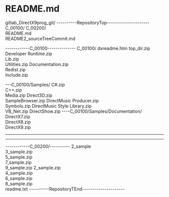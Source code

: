  # README.md

gitlab_DirectX9prog_git/
----------RepositoryTop---------------------
C_00100/
C_00200/					
README.md	
README2_sourceTreeCommit.md

------------C_00100--------------
C_00100/
dxreadme.htm
top_dir.zip
Developer Runtime.zip	
Lib.zip			
Utilities.zip
Documentation.zip	
Redist.zip		
Include.zip			

---C_00100/Samples/
C#.zip				
C++.zip				
Media.zip
Direct3D.zip			
SampleBrowser.zip
DirectMusic Producer.zip	
Symbols.zip
DirectMusic Style Library.zip	
VB_Net.zip
DirectShow.zip
----C_00100/Samples/Documentation/
DirectX7.zip	
DirectX8.zip	
DirectX9.zip

-------------------------------
-------------------------------
------------C_00200/----------
2_sample	
3_sample.zip	
5_sample.zip	
7_sample.zip	
9_sample.zip
2_sample.zip	
4_sample.zip	
6_sample.zip	
8_sample.zip	
readme.txt
----------RepositoryTEnd---------------------

